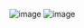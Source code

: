![image](https://github.com/user-attachments/assets/f0adcfdd-28ed-4a0b-8eec-55e0e7ed2f36)
![image](https://github.com/user-attachments/assets/028fa0bb-c88f-494f-8791-397d8d0c2968)
